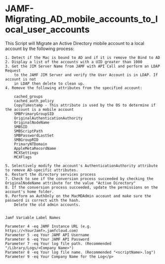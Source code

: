  # JAMF-Migrating_AD_mobile_accounts_to_local_user_accounts

<P>This Script will Migrate an Active Directory mobile account to a local account
	by the following process:
	
	1. Detect if the Mac is bound to AD and if it is remove the Bind to AD
	2. Display a list of the accounts with a UID greater than 1000
	3. Get the JIM Server Name from JAMF with API Call and perform an LDAP Request 
		to the JAMF JIM Server and verify the User Account is in LDAP. If account is not 
		in LDAP then delete to clean up.
	4. Remove the following attributes from the specified account:
	
		cached_groups
		cached_auth_policy
		CopyTimestamp - This attribute is used by the OS to determine if the account is a mobile account
		SMBPrimaryGroupSID
		OriginalAuthenticationAuthority
		OriginalNodeName
		SMBSID
		SMBScriptPath
		SMBPasswordLastSet
		SMBGroupRID
		PrimaryNTDomain
		AppleMetaRecordName
		MCXSettings
		MCXFlags
	
	5. Selectively modify the account's AuthenticationAuthority attribute to remove AD-specific attributes.
	6. Restart the directory services process
	7. Check to see if the conversion process succeeded by checking the OriginalNodeName attribute for the value "Active Directory"
	8. If the conversion process succeeded, update the permissions on the account's home folder.
	9. Perform an AuthOnly on the MacMDAdmin account and make sure the password is correct with the hash.
		Delete the old admin accounts.
	
	
	Jamf Variable Label Names
	
	Parameter 4 -eq JAMF Instance URL (e.g. https://<YourJamf>.jamfcloud.com)
	Parameter 5 -eq Your JAMF API Username
	Parameter 6 -eq Your JAMF API Password
	Parameter 7 -eq Your log file path. (Recommended "/Library/Logs/<Company Name>")
	Parameter 8 -eq Your log file name. (Recommended "<scriptName>.log")
	Parameter 9 -eq Your Company Name for the Log</p>
